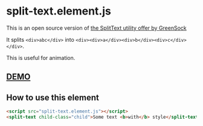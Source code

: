 # split-text.element.js

This is an open source version of [the SplitText utility offer by GreenSock](https://codepen.io/GreenSock/pen/mvhak)

It splits `<div>abc</div>` into `<div><div>a</div><div>b</div><div>c</div></div>`.

This is useful for animation.

## [DEMO](https://buckle2000.github.io/split-text.element.js/)

## How to use this element

```html
<script src="split-text.element.js"></script>
<split-text child-class="child">Some text <b>with</b> style</split-text>
```